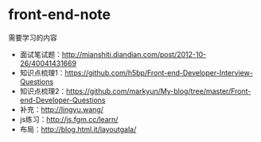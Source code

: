 # front-end-note
需要学习的内容
- 面试笔试题：http://mianshiti.diandian.com/post/2012-10-26/40041431669
- 知识点梳理1：https://github.com/h5bp/Front-end-Developer-Interview-Questions
- 知识点梳理2：https://github.com/markyun/My-blog/tree/master/Front-end-Developer-Questions
- 补充：http://lingyu.wang/
- js练习：http://js.fgm.cc/learn/
- 布局：http://blog.html.it/layoutgala/

